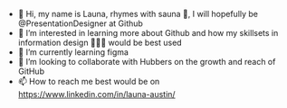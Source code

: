 - 👋 Hi, my name is Launa, rhymes with sauna 🚿, I will hopefully be @PresentationDesigner at Github
- 👀 I’m interested in learning more about Github and how my skillsets in information design 👩🏻‍💻 would be best used
- 🌱 I’m currently learning figma 
- 💞️ I’m looking to collaborate with Hubbers on the growth and reach of GitHub
- 📫 How to reach me best would be on https://www.linkedin.com/in/launa-austin/

<!---
PresentationDesigner/PresentationDesigner is a ✨ special ✨ repository because its `README.md` (this file) appears on your GitHub profile.
You can click the Preview link to take a look at your changes.
--->

